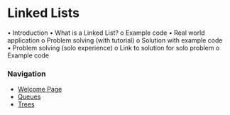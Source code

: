 # Linked Lists
•	Introduction
•	What is a Linked List?
o	Example code
•	Real world application
o	Problem solving (with tutorial)
o	Solution with example code	
•	Problem solving (solo experience)
o	Link to solution for solo problem
o	Example code

### Navigation
- [Welcome Page](welcome.md)
- [Queues](queues.md)
- [Trees](trees.md)